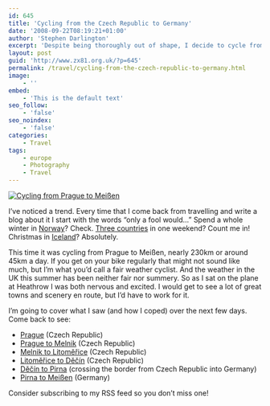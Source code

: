 ```yaml
---
id: 645
title: 'Cycling from the Czech Republic to Germany'
date: '2008-09-22T08:19:21+01:00'
author: 'Stephen Darlington'
excerpt: 'Despite being thoroughly out of shape, I decide to cycle from Prague, in the Czech Republic, to Meissen in Germany. How did I get on?'
layout: post
guid: 'http://www.zx81.org.uk/?p=645'
permalink: /travel/cycling-from-the-czech-republic-to-germany.html
image:
    - ''
embed:
    - 'This is the default text'
seo_follow:
    - 'false'
seo_noindex:
    - 'false'
categories:
    - Travel
tags:
    - europe
    - Photography
    - Travel
---
```


[![Cycling from Prague to Meißen](https://i0.wp.com/farm8.staticflickr.com/7041/6782218740_bacaa8a07a.jpg?resize=333%2C500)](http://www.flickr.com/photos/stephendarlington/6782218740/ "Cycling from Prague to MeiÃen by stephendarlington, on Flickr")

I’ve noticed a trend. Every time that I come back from travelling and write a blog about it I start with the words “only a fool would…” Spend a whole winter in [Norway](http://www.zx81.org.uk/travel/norway.html)? Check. [Three countries](http://www.zx81.org.uk/travel/hungary.html) in one weekend? Count me in! Christmas in [Iceland](http://www.zx81.org.uk/travel/iceland.html)? Absolutely.

This time it was cycling from Prague to Meißen, nearly 230km or around 45km a day. If you get on your bike regularly that might not sound like much, but I’m what you’d call a fair weather cyclist. And the weather in the UK this summer has been neither fair nor summery. So as I sat on the plane at Heathrow I was both nervous and excited. I would get to see a lot of great towns and scenery en route, but I’d have to work for it.

I’m going to cover what I saw (and how I coped) over the next few days. Come back to see:

- [Prague](http://www.zx81.org.uk/travel/prague-czech-republic.html) (Czech Republic)
- [Prague to Melnik](http://www.zx81.org.uk/travel/cycling-in-czech-republic-prague-to-melnik.html) (Czech Republic)
- [Melnik to Litoměřice](http://www.zx81.org.uk/travel/cycling-in-czech-republic-melnik-to-litomerice.html) (Czech Republic)
- [Litoměřice to Děčín](http://www.zx81.org.uk/travel/cycling-in-czech-republic-litomerice-to-decin.html) (Czech Republic)
- [Děčín to Pirna](http://www.zx81.org.uk/travel/cycling-from-czech-republic-to-germany-decin-to-pirna.html) (crossing the border from Czech Republic into Germany)
- [Pirna to Meißen](http://www.zx81.org.uk/travel/cycling-germany-pirna-to-meissen.html) (Germany)

Consider subscribing to my RSS feed so you don’t miss one!